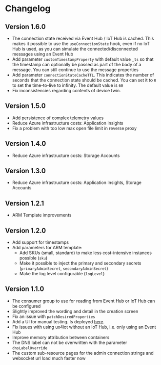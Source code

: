 # Changelog

## Version 1.6.0

* The connection state received via Event Hub / IoT Hub is cached. This makes it possible to use the `useConnectionState` hook, even if no IoT Hub is used, as you can simulate the connected/disconnected messages using an Event Hub
* Add parameter `customTimestampProperty` with default value `_ts` so that the timestamp can optionally be passed as part of the body of a message. You can still continue to use the message properties
* Add parameter `connectionStateCacheTTL`. This indicates the number of seconds that the connection state should be cached. You can set it to `0` to set the time-to-live to infinity. The default value is `60`
* Fix inconsistencies regarding contents of device twin.

## Version 1.5.0

* Add persistence of complex telemetry values
* Reduce Azure infrastructure costs: Application Insights
* Fix a problem with too low max open file limit in reverse proxy

## Version 1.4.0

* Reduce Azure infrastructure costs: Storage Accounts

## Version 1.3.0

* Reduce Azure infrastructure costs: Application Insights, Storage Accounts

## Version 1.2.1

* ARM Template improvements

## Version 1.2.0

* Add support for timestamps
* Add parameters for ARM template:
  * Add SKUs (small, standard) to make less cost-intensive instances possible (`sku`)
  * Make it possible to inject the primary and secondary secrets (`primaryAdminSecret`, `secondaryAdminSecret`)
  * Make the log level configurable (`logLevel`)

## Version 1.1.0

* The consumer group to use for reading from Event Hub or IoT Hub can be configured
* Slightly improved the wording and detail in the creation screen
* Fix an issue with `patchDesiredProperties`
* Add a UI for manual testing. Is deployed [here](https://ux4iotsnapshotstorage.z6.web.core.windows.net).
* Fix issues with using ux4iot without an IoT Hub, i.e. only using an Event Hub
* Improve memory attribution between containers
* The DNS label can not be overwritten with the parameter `dnsLabelOverride`
* The custom sub-resource pages for the admin connection strings and websocket url load much faster now
